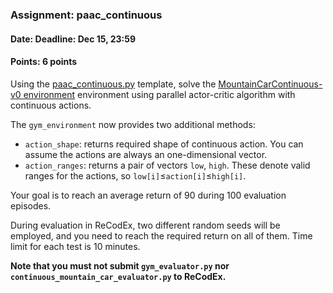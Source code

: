 ### Assignment: paac_continuous
#### Date: Deadline: Dec 15, 23:59
#### Points: 6 points

Using the [paac_continuous.py](https://github.com/ufal/npfl122/tree/master/labs/08/paac_continuous.py)
template, solve the [MountainCarContinuous-v0 environment](https://gym.openai.com/envs/MountainCarContinuous-v0/)
environment using parallel actor-critic algorithm with continuous actions.

The `gym_environment` now provides two additional methods:
- `action_shape`: returns required shape of continuous action. You can
  assume the actions are always an one-dimensional vector.
- `action_ranges`: returns a pair of vectors `low`, `high`. These denote
  valid ranges for the actions, so `low[i]`$≤$`action[i]`$≤$`high[i]`.

Your goal is to reach an average return of 90 during 100 evaluation episodes.

During evaluation in ReCodEx, two different random seeds will be employed, and
you need to reach the required return on all of them. Time limit for each test
is 10 minutes.

**Note that you must not submit `gym_evaluator.py` nor `continuous_mountain_car_evaluator.py` to ReCodEx.**
